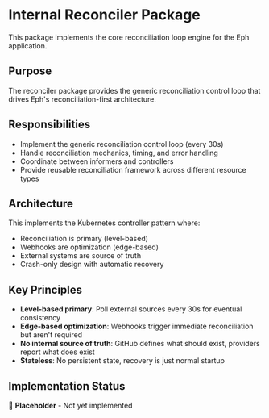 # Internal Reconciler Package

This package implements the core reconciliation loop engine for the Eph application.

## Purpose

The reconciler package provides the generic reconciliation control loop that drives Eph's reconciliation-first architecture.

## Responsibilities

- Implement the generic reconciliation control loop (every 30s)
- Handle reconciliation mechanics, timing, and error handling
- Coordinate between informers and controllers
- Provide reusable reconciliation framework across different resource types

## Architecture

This implements the Kubernetes controller pattern where:
- Reconciliation is primary (level-based)
- Webhooks are optimization (edge-based)
- External systems are source of truth
- Crash-only design with automatic recovery

## Key Principles

- **Level-based primary**: Poll external sources every 30s for eventual consistency
- **Edge-based optimization**: Webhooks trigger immediate reconciliation but aren't required
- **No internal source of truth**: GitHub defines what should exist, providers report what does exist
- **Stateless**: No persistent state, recovery is just normal startup

## Implementation Status

🚧 **Placeholder** - Not yet implemented
